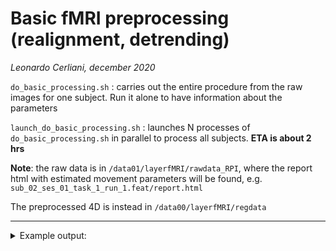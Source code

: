 # Basic fMRI preprocessing (realignment, detrending)
_Leonardo Cerliani, december 2020_


`do_basic_processing.sh` : carries out the entire procedure from the raw images for one subject. Run it alone to have information about the parameters

`launch_do_basic_processing.sh` : launches N processes of `do_basic_processing.sh` in parallel to process all subjects. __ETA is about 2 hrs__

__Note__: the raw data is in `/data01/layerfMRI/rawdata_RPI`, where the report html with estimated movement parameters will be found, e.g. `sub_02_ses_01_task_1_run_1.feat/report.html`

The preprocessed 4D is instead in `/data00/layerfMRI/regdata`

---

<details>
<summary>Example output:</summary>
<p>

```bash

/data00/layerfMRI/regdata/
│
sub_02
├── ses_01
│   └── func
│       ├── task_1_run_1_4D.nii.gz
│       ├── task_1_run_2_4D.nii.gz
│       ├── task_2_run_1_4D.nii.gz
│       └── task_2_run_2_4D.nii.gz
└── ses_02
    └── func
        ├── task_3_run_1_4D.nii.gz
        ├── task_3_run_2_4D.nii.gz
        ├── task_4_run_1_4D.nii.gz
        └── task_4_run_2_4D.nii.gz
```

</p>
</details>  
